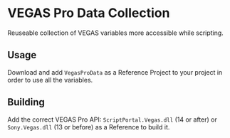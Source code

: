 # VEGAS Pro Data Collection
Reuseable collection of VEGAS variables more accessible while scripting.

## Usage
Download and add `VegasProData` as a Reference Project to your project in order to use all the variables.

## Building
Add the correct VEGAS Pro API: `ScriptPortal.Vegas.dll` (14 or after) or `Sony.Vegas.dll` (13 or before) as a Reference to build it.
